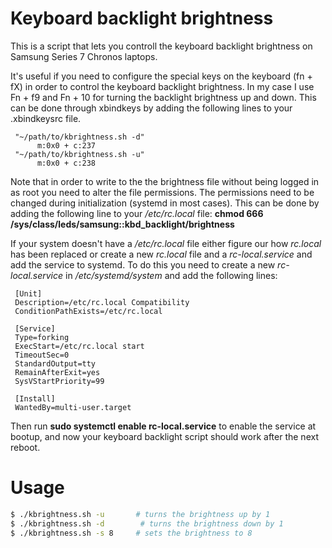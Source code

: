 Keyboard backlight brightness
=============================

This is a script that lets you controll the keyboard backlight brightness on 
Samsung Series 7 Chronos laptops. 

It's useful if you need to configure the special keys on the keyboard (fn + fX) in order
to control the keyboard backlight brightness.
In my case I use Fn + f9 and Fn + 10 for turning the backlight brightness up and down.
This can be done through xbindkeys by adding the following lines to your .xbindkeysrc file.

```
 "~/path/to/kbrightness.sh -d"    
      m:0x0 + c:237
 "~/path/to/kbrightness.sh -u"
      m:0x0 + c:238
```

Note that in order to write to the the brightness file without being logged in as root you 
need to alter the file permissions. The permissions need to be changed during 
initialization (systemd in most cases). This can be done by adding the following line 
to your */etc/rc.local* file: **chmod 666 /sys/class/leds/samsung\:\:kbd_backlight/brightness**

If your system doesn't have a */etc/rc.local* file either figure our how *rc.local* has been 
replaced or create a new *rc.local* file and a *rc-local.service* and add the service to systemd.
To do this you need to create a new *rc-local.service* in */etc/systemd/system* and add the 
following lines:

```
 [Unit]
 Description=/etc/rc.local Compatibility
 ConditionPathExists=/etc/rc.local
 
 [Service]
 Type=forking
 ExecStart=/etc/rc.local start
 TimeoutSec=0
 StandardOutput=tty
 RemainAfterExit=yes
 SysVStartPriority=99
 
 [Install]
 WantedBy=multi-user.target
```
Then run **sudo systemctl enable rc-local.service** to enable the service at bootup, and now 
your keyboard backlight script should work after the next reboot.


Usage
=====

``` sh
$ ./kbrightness.sh -u       # turns the brightness up by 1 
$ ./kbrightness.sh -d        # turns the brightness down by 1 
$ ./kbrightness.sh -s 8     # sets the brightness to 8
```

